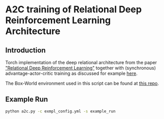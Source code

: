 # A2C training of Relational Deep Reinforcement Learning Architecture

## Introduction

Torch implementation of the deep relational architecture from the paper ["Relational Deep Reinforcement Learning"](https://arxiv.org/pdf/1806.01830.pdf) together with (synchronous) advantage-actor-critic training as discussed for example [here](https://arxiv.org/abs/1602.01783).

The Box-World environment used in this script can be found at [this repo](https://github.com/mavischer/Box-World).

## Example Run

```bash
python a2c.py -c exmpl_config.yml -s example_run
```